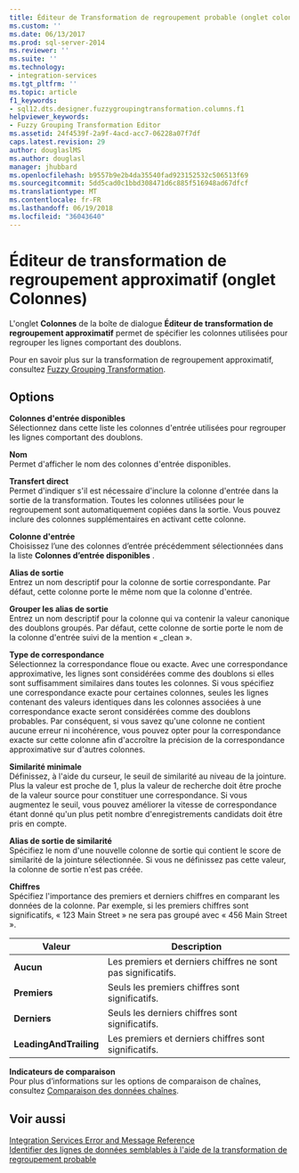 ```yaml
---
title: Éditeur de Transformation de regroupement probable (onglet colonnes) | Documents Microsoft
ms.custom: ''
ms.date: 06/13/2017
ms.prod: sql-server-2014
ms.reviewer: ''
ms.suite: ''
ms.technology:
- integration-services
ms.tgt_pltfrm: ''
ms.topic: article
f1_keywords:
- sql12.dts.designer.fuzzygroupingtransformation.columns.f1
helpviewer_keywords:
- Fuzzy Grouping Transformation Editor
ms.assetid: 24f4539f-2a9f-4acd-acc7-06228a07f7df
caps.latest.revision: 29
author: douglaslMS
ms.author: douglasl
manager: jhubbard
ms.openlocfilehash: b9557b9e2b4da35540fad923152532c506513f69
ms.sourcegitcommit: 5dd5cad0c1bbd308471d6c885f516948ad67dfcf
ms.translationtype: MT
ms.contentlocale: fr-FR
ms.lasthandoff: 06/19/2018
ms.locfileid: "36043640"
---
```

# <a name="fuzzy-grouping-transformation-editor-columns-tab"></a>Éditeur de transformation de regroupement approximatif (onglet Colonnes)
  L'onglet **Colonnes** de la boîte de dialogue **Éditeur de transformation de regroupement approximatif** permet de spécifier les colonnes utilisées pour regrouper les lignes comportant des doublons.  
  
 Pour en savoir plus sur la transformation de regroupement approximatif, consultez [Fuzzy Grouping Transformation](data-flow/transformations/fuzzy-grouping-transformation.md).  
  
## <a name="options"></a>Options  
 **Colonnes d'entrée disponibles**  
 Sélectionnez dans cette liste les colonnes d'entrée utilisées pour regrouper les lignes comportant des doublons.  
  
 **Nom**  
 Permet d'afficher le nom des colonnes d'entrée disponibles.  
  
 **Transfert direct**  
 Permet d'indiquer s'il est nécessaire d'inclure la colonne d'entrée dans la sortie de la transformation. Toutes les colonnes utilisées pour le regroupement sont automatiquement copiées dans la sortie. Vous pouvez inclure des colonnes supplémentaires en activant cette colonne.  
  
 **Colonne d'entrée**  
 Choisissez l’une des colonnes d’entrée précédemment sélectionnées dans la liste **Colonnes d’entrée disponibles** .  
  
 **Alias de sortie**  
 Entrez un nom descriptif pour la colonne de sortie correspondante. Par défaut, cette colonne porte le même nom que la colonne d'entrée.  
  
 **Grouper les alias de sortie**  
 Entrez un nom descriptif pour la colonne qui va contenir la valeur canonique des doublons groupés. Par défaut, cette colonne de sortie porte le nom de la colonne d'entrée suivi de la mention « _clean ».  
  
 **Type de correspondance**  
 Sélectionnez la correspondance floue ou exacte. Avec une correspondance approximative, les lignes sont considérées comme des doublons si elles sont suffisamment similaires dans toutes les colonnes. Si vous spécifiez une correspondance exacte pour certaines colonnes, seules les lignes contenant des valeurs identiques dans les colonnes associées à une correspondance exacte seront considérées comme des doublons probables. Par conséquent, si vous savez qu'une colonne ne contient aucune erreur ni incohérence, vous pouvez opter pour la correspondance exacte sur cette colonne afin d'accroître la précision de la correspondance approximative sur d'autres colonnes.  
  
 **Similarité minimale**  
 Définissez, à l'aide du curseur, le seuil de similarité au niveau de la jointure. Plus la valeur est proche de 1, plus la valeur de recherche doit être proche de la valeur source pour constituer une correspondance. Si vous augmentez le seuil, vous pouvez améliorer la vitesse de correspondance étant donné qu'un plus petit nombre d'enregistrements candidats doit être pris en compte.  
  
 **Alias de sortie de similarité**  
 Spécifiez le nom d'une nouvelle colonne de sortie qui contient le score de similarité de la jointure sélectionnée. Si vous ne définissez pas cette valeur, la colonne de sortie n'est pas créée.  
  
 **Chiffres**  
 Spécifiez l'importance des premiers et derniers chiffres en comparant les données de la colonne. Par exemple, si les premiers chiffres sont significatifs, « 123 Main Street » ne sera pas groupé avec « 456 Main Street ».  
  
|Valeur|Description|  
|-----------|-----------------|  
|**Aucun**|Les premiers et derniers chiffres ne sont pas significatifs.|  
|**Premiers**|Seuls les premiers chiffres sont significatifs.|  
|**Derniers**|Seuls les derniers chiffres sont significatifs.|  
|**LeadingAndTrailing**|Les premiers et derniers chiffres sont significatifs.|  
  
 **Indicateurs de comparaison**  
 Pour plus d’informations sur les options de comparaison de chaînes, consultez [Comparaison des données chaînes](data-flow/comparing-string-data.md).  
  
## <a name="see-also"></a>Voir aussi  
 [Integration Services Error and Message Reference](../../2014/integration-services/integration-services-error-and-message-reference.md)   
 [Identifier des lignes de données semblables à l'aide de la transformation de regroupement probable](data-flow/transformations/identify-similar-data-rows-by-using-the-fuzzy-grouping-transformation.md)  
  
  
